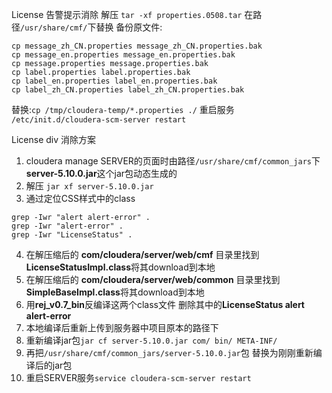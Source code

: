 License 告警提示消除
解压 `tar -xf properties.0508.tar`
在路径`/usr/share/cmf/`下替换
备份原文件:
```
cp message_zh_CN.properties message_zh_CN.properties.bak
cp message_en.properties message_en.properties.bak
cp message.properties message.properties.bak
cp label.properties label.properties.bak
cp label_en.properties label_en.properties.bak
cp label_zh_CN.properties label_zh_CN.properties.bak
```
替换:`cp /tmp/cloudera-temp/*.properties ./`
重启服务 `/etc/init.d/cloudera-scm-server restart`


License div 消除方案

1. cloudera manage SERVER的页面时由路径`/usr/share/cmf/common_jars`下**server-5.10.0.jar**这个jar包动态生成的 
2. 解压 `jar xf server-5.10.0.jar` 
3. 通过定位CSS样式中的class
```
grep -Iwr "alert alert-error" .
grep -Iwr "alert-error" .
grep -Iwr "LicenseStatus" .
```
4. 在解压缩后的 **com/cloudera/server/web/cmf** 目录里找到**LicenseStatusImpl.class**将其download到本地
5. 在解压缩后的 **com/cloudera/server/web/common** 目录里找到**SimpleBaseImpl.class**将其download到本地
6. 用**rej_v0.7_bin**反编译这两个class文件 删除其中的**LicenseStatus alert alert-error**
7. 本地编译后重新上传到服务器中项目原本的路径下
8. 重新编译jar包`jar cf server-5.10.0.jar com/ bin/ META-INF/`
9. 再把`/usr/share/cmf/common_jars/server-5.10.0.jar`包 替换为刚刚重新编译后的jar包 
10. 重启SERVER服务`service cloudera-scm-server restart`

